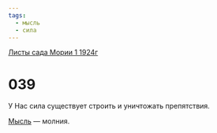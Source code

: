 ```yaml
---
tags:
  - мысль
  - сила
---
```


[Листы сада Мории 1 1924г](/agni/1924)

# 039
У Нас сила существует строить и уничтожать препятствия.   

[Мысль](/tag/#мысль) — молния.   

